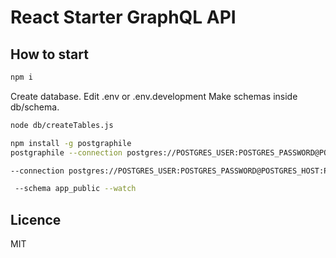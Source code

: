 # React Starter GraphQL API

## How to start

```bash
npm i
```

Create database.
Edit .env or .env.development
Make schemas inside db/schema.

```bash
node db/createTables.js
```

```bash
npm install -g postgraphile
postgraphile --connection postgres://POSTGRES_USER:POSTGRES_PASSWORD@POSTGRES_HOST:POSTGRES_PORT/POSTGRES_DATABASE --watch --jwt-token-identifier public.jwt_token --jwt-secret <jwt_secret> --default-role anon --show-error-stack

--connection postgres://POSTGRES_USER:POSTGRES_PASSWORD@POSTGRES_HOST:POSTGRES_PORT/POSTGRES_DATABASE

 --schema app_public --watch
```

## Licence

MIT
